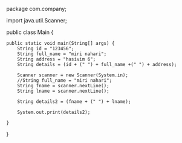 package com.company;


import java.util.Scanner;

public class Main {

    public static void main(String[] args) {
        String id = "123456";
        String full_name = "miri nahari";
        String address = "hasivim 6";
        String details = (id + (" ") + full_name +(" ") + address);

        Scanner scanner = new Scanner(System.in);
        //String full_name = "miri nahari";
        String fname = scanner.nextLine();
        String lname = scanner.nextLine();

        String details2 = (fname + (" ") + lname);

        System.out.print(details2);

    }
}



